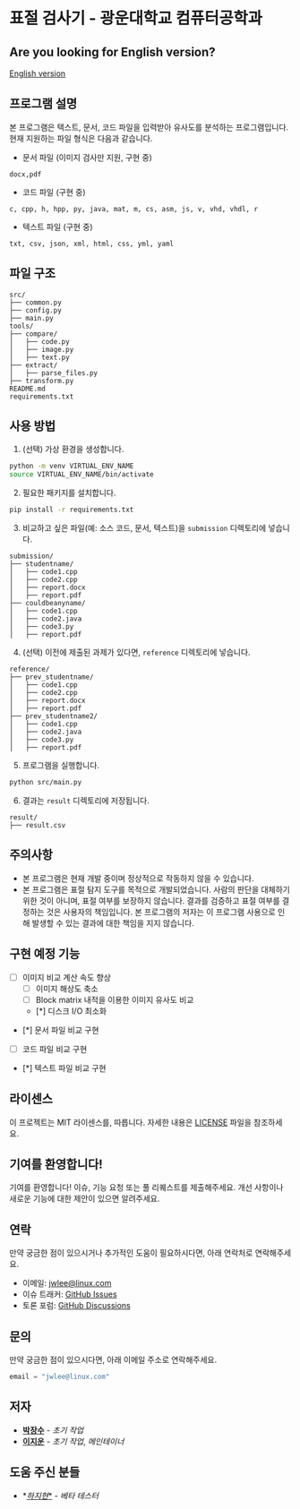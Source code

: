 # 표절 검사기 - 광운대학교 컴퓨터공학과

## Are you looking for English version?
[English version](README.md)

## 프로그램 설명
본 프로그램은 텍스트, 문서, 코드 파일을 입력받아 유사도를 분석하는 프로그램입니다.
현재 지원하는 파일 형식은 다음과 같습니다.

- 문서 파일 (이미지 검사만 지원, 구현 중)
```text
docx,pdf
```
- 코드 파일 (구현 중)
```text
c, cpp, h, hpp, py, java, mat, m, cs, asm, js, v, vhd, vhdl, r
```
- 텍스트 파일 (구현 중)
```text
txt, csv, json, xml, html, css, yml, yaml
```

## 파일 구조
```text
src/
├── common.py
├── config.py
├── main.py
tools/
├── compare/
│   ├── code.py
│   ├── image.py
│   ├── text.py
├── extract/
│   ├── parse_files.py
├── transform.py
README.md
requirements.txt
```

## 사용 방법
1. (선택) 가상 환경을 생성합니다.
```bash
python -m venv VIRTUAL_ENV_NAME
source VIRTUAL_ENV_NAME/bin/activate
```

2. 필요한 패키지를 설치합니다.
```bash
pip install -r requirements.txt
```

3. 비교하고 싶은 파일(예: 소스 코드, 문서, 텍스트)을 `submission` 디렉토리에 넣습니다.
```text
submission/
├── studentname/
│   ├── code1.cpp
│   ├── code2.cpp
│   ├── report.docx
│   ├── report.pdf
├── couldbeanyname/
│   ├── code1.cpp
│   ├── code2.java
│   ├── code3.py
│   ├── report.pdf
```

4. (선택) 이전에 제출된 과제가 있다면, `reference` 디렉토리에 넣습니다.
```text
reference/
├── prev_studentname/
│   ├── code1.cpp
│   ├── code2.cpp
│   ├── report.docx
│   ├── report.pdf
├── prev_studentname2/
│   ├── code1.cpp
│   ├── code2.java
│   ├── code3.py
│   ├── report.pdf
```

5. 프로그램을 실행합니다.
```bash
python src/main.py
```

6. 결과는 `result` 디렉토리에 저장됩니다.
```text
result/
├── result.csv
```

## 주의사항
- 본 프로그램은 현재 개발 중이며 정상적으로 작동하지 않을 수 있습니다.
- 본 프로그램은 표절 탐지 도구를 목적으로 개발되었습니다. 사람의 판단을 대체하기 위한 것이 아니며, 표절 여부를 보장하지 않습니다. 결과를 검증하고 표절 여부를 결정하는 것은 사용자의 책임입니다. 본 프로그램의 저자는 이 프로그램 사용으로 인해 발생할 수 있는 결과에 대한 책임을 지지 않습니다.

## 구현 예정 기능
- [ ] 이미지 비교 계산 속도 향상
    - [ ] 이미지 해상도 축소
    - [ ] Block matrix 내적을 이용한 이미지 유사도 비교
    - [*] 디스크 I/O 최소화
- [*] 문서 파일 비교 구현
- [ ] 코드 파일 비교 구현
- [*] 텍스트 파일 비교 구현

## 라이센스
이 프로젝트는 MIT 라이센스를, 따릅니다. 자세한 내용은 [LICENSE](LICENSE) 파일을 참조하세요.

## 기여를 환영합니다!
기여를 환영합니다! 이슈, 기능 요청 또는 풀 리퀘스트를 제출해주세요. 개선 사항이나 새로운 기능에 대한 제안이 있으면 알려주세요.

## 연락
만약 궁금한 점이 있으시거나 추가적인 도움이 필요하시다면, 아래 연락처로 연락해주세요.
- 이메일: [jwlee@linux.com](mailto:jwlee@linux.com)
- 이슈 트래커: [GitHub Issues](https://github.com/metr0jw/Plagiarism-finder/issues)
- 토론 포럼: [GitHub Discussions](https://github.com/metr0jw/Plagiarism-finder/discussions)

## 문의
만약 궁금한 점이 있으시다면, 아래 이메일 주소로 연락해주세요.
```python
email = "jwlee@linux.com"
```

## 저자
- [**박장수**](https://github.com/jangsoopark) - *초기 작업*
- [**이지운**](https://github.com/metr0jw) - *초기 작업*, *메인테이너*

## 도움 주신 분들
- *[*하지현**](https://github.com/j2hxxx) - *베타 테스터*
